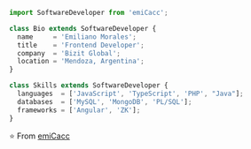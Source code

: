 <!-- <p align="center">
  <img src="" />
</p> -->

```js
import SoftwareDeveloper from 'emiCacc';

class Bio extends SoftwareDeveloper {
  name     = 'Emiliano Morales';
  title    = 'Frontend Developer';
  company  = 'Bizit Global';
  location = 'Mendoza, Argentina';
}

class Skills extends SoftwareDeveloper {
  languages  = ['JavaScript', 'TypeScript', 'PHP', "Java"];
  databases  = ['MySQL', 'MongoDB', 'PL/SQL'];
  frameworks = ['Angular', 'ZK'];
}
```

⭐️ From [emiCacc](https://github.com/emiCacc)
